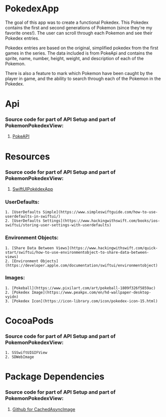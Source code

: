 # PokedexApp

The goal of this app was to create a functional Pokedex. This Pokedex contains the first and second generations of Pokemon (since they're my favorite ones!). The user can scroll through each Pokemon and see their Pokedex entries.

Pokedex entries are based on the original, simplified pokedex from the first games in the series. The data included is from PokeApi and contains the sprite, name, number, height, weight, and description of each of the Pokemon.

There is also a feature to mark which Pokemon have been caught by the player in game, and the ability to search through each of the Pokemon in the Pokedex.
 
# Api

  ### Source code for part of API Setup and part of PokemonPokedexView:
  
   1. [PokeAPI](https://pokeapi.co/api/v2/pokemon/?offset=0&limit=251)
    
# Resources

  ### Source code for part of API Setup and part of PokemonPokedexView:
  
   1. [SwiftUIPokédexApp](https://www.youtube.com/watch?v=dmIot8Weoxg&ab_channel=Indently)
   
  ### UserDefaults:
    1. [UserDefaults Simple](https://www.simpleswiftguide.com/how-to-use-userdefaults-in-swiftui/)
    2. [UserDefaults Settings](https://www.hackingwithswift.com/books/ios-swiftui/storing-user-settings-with-userdefaults)
    
  ### Environment Objects:
    1. [Share Data Between Views](https://www.hackingwithswift.com/quick-start/swiftui/how-to-use-environmentobject-to-share-data-between-views)
    2. [Environment Objects](https://developer.apple.com/documentation/swiftui/environmentobject)
    
  ### Images:
    1. [Pokeball](https://www.pixilart.com/art/pokeball-1809f326f5859ac)
    2. [Pokedex Image](https://www.peakpx.com/en/hd-wallpaper-desktop-vyidn)
    3. [Pokedex Icon](https://icon-library.com/icon/pokedex-icon-15.html)
  

# CocoaPods

  ### Source code for part of API Setup and part of PokemonPokedexView:
  
    1. SSSwiftUIGIFView
    2. SDWebImage
   
    
# Package Dependencies

  ### Source code for part of API Setup and part of PokemonPokedexView:
  
   1. [Github for CachedAsyncImage](https://github.com/lorenzofiamingo/swiftui-cached-async-image)

